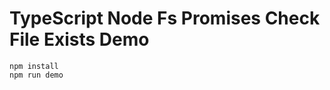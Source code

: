 TypeScript Node Fs Promises Check File Exists Demo
==================================================

```
npm install
npm run demo
```

